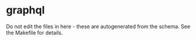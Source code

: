 # graphql

Do not edit the files in here - these are autogenerated from the schema. See the Makefile for details.
